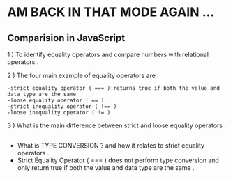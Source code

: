# AM BACK IN THAT MODE AGAIN ...

## Comparision in JavaScript

1 ) To identify equality operators and compare numbers with relational operators .

2 ) The four main example of equality operators are :

    -strict equality operator ( === ):returns true if both the value and data type are the same 
    -loose equality operator ( == )
    -strict inequality operator ( !== )
    -loose inequality operator ( != )

3 ) What is the main difference between strict and loose equality operators .

##

- What is TYPE CONVERSION ? and how it relates to strict equality operators .
- Strict Equality Operator ( === ) does not perform type conversion and only return true if both the value and data type are the same .
